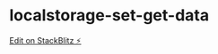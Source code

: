 # localstorage-set-get-data

[Edit on StackBlitz ⚡️](https://stackblitz.com/edit/localstorage-set-get-data)